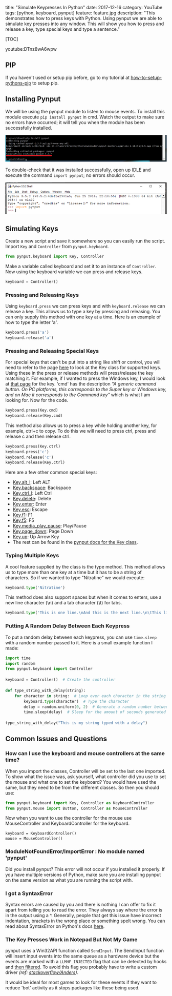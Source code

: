 title: "Simulate Keypresses In Python"
date: 2017-12-16
category: YouTube
tags: [python, keyboard, pynput]
feature: feature.jpg
description: "This demonstrates how to press keys with Python. Using pynput we are able to simulate key presses into any window. This will show you how to press and release a key, type special keys and type a sentence."

[TOC]

youtube:DTnz8wA6wpw

## PIP
If you haven't used or setup pip before, go to my tutorial at [how-to-setup-pythons-pip](/blog/post/how-to-setup-pythons-pip/) to setup pip.

## Installing Pynput
We will be using the pynput module to listen to mouse events. To install this module execute ```pip install pynput``` in cmd. Watch the output to make sure no errors have occurred; it will tell you when the module has been successfully installed.

![Installing pynput](/posts/how-to-get-mouse-clicks-with-python/pynput1.png)

To double-check that it was installed successfully, open up IDLE and execute the command ```import pynput```; no errors should occur.

![Testing pynput](/posts/how-to-get-mouse-clicks-with-python/pynput2.png)

## Simulating Keys
Create a new script and save it somewhere so you can easily run the script. Import `Key` and `Controller` from `pynput.keyboard`.

```python
from pynput.keyboard import Key, Controller
```

Make a variable called keyboard and set it to an instance of `Controller`. Now using the keyboard variable we can press and release keys.

```python
keyboard = Controller()
```

### Pressing and Releasing Keys
Using `keyboard.press` we can press keys and with `keyboard.release` we can release a key. This allows us to type a key by pressing and releasing. You can only supply this method with one key at a time. Here is an example of how to type the letter 'a'.

```python
keyboard.press('a')
keyboard.release('a')
```

### Pressing and Releasing Special Keys
For special keys that can't be put into a string like shift or control, you will need to refer to the page [here](https://pynput.readthedocs.io/en/latest/keyboard.html#pynput.keyboard.Key) to look at the Key class for supported keys. Using these in the press or release methods will press/release the key matching it. For example, if I wanted to press the Windows key, I would look at [that page](https://pynput.readthedocs.io/en/latest/keyboard.html#pynput.keyboard.Key) for the key. 'cmd' has the description *"A generic command button. On PC platforms, this corresponds to the Super key or Windows key, and on Mac it corresponds to the Command key"* which is what I am looking for. Now for the code.

```python
keyboard.press(Key.cmd)
keyboard.release(Key.cmd)
```

This method also allows us to press a key while holding another key, for example, ctrl+c to copy. To do this we will need to press ctrl, press and release c and then release ctrl.

```python
keyboard.press(Key.ctrl)
keyboard.press('c')
keyboard.release('c')
keyboard.release(Key.ctrl)
```

Here are a few other common special keys:

- [Key.alt_l](https://pynput.readthedocs.io/en/latest/keyboard.html#pynput.keyboard.Key.alt_l): Left ALT
- [Key.backspace](https://pynput.readthedocs.io/en/latest/keyboard.html#pynput.keyboard.Key.backspace): Backspace
- [Key.ctrl_l](https://pynput.readthedocs.io/en/latest/keyboard.html#pynput.keyboard.Key.ctrl_l): Left Ctrl
- [Key.delete](https://pynput.readthedocs.io/en/latest/keyboard.html#pynput.keyboard.Key.delete): Delete
- [Key.enter](https://pynput.readthedocs.io/en/latest/keyboard.html#pynput.keyboard.Key.enter): Enter
- [Key.esc](https://pynput.readthedocs.io/en/latest/keyboard.html#pynput.keyboard.Key.esc): Escape
- [Key.f1](https://pynput.readthedocs.io/en/latest/keyboard.html#pynput.keyboard.Key.f1): F1
- [Key.f5](https://pynput.readthedocs.io/en/latest/keyboard.html#pynput.keyboard.Key.f5): F5
- [Key.media_play_pause](https://pynput.readthedocs.io/en/latest/keyboard.html#pynput.keyboard.Key.media_play_pause): Play/Pause
- [Key.page_down](https://pynput.readthedocs.io/en/latest/keyboard.html#pynput.keyboard.Key.page_down): Page Down
- [Key.up](https://pynput.readthedocs.io/en/latest/keyboard.html#pynput.keyboard.Key.up): Up Arrow Key
- The rest can be found in the [pynput docs for the Key class](https://pynput.readthedocs.io/en/latest/keyboard.html#pynput.keyboard.Key).

### Typing Multiple Keys
A cool feature supplied by the class is the type method. This method allows us to type more than one key at a time but it has to be a string of characters. So if we wanted to type "Nitratine" we would execute:

```python
keyboard.type('Nitratine')
```

This method does also support spaces but when it comes to enters, use a new line character (\n) and a tab character (\t) for tabs.

```python
keyboard.type('This is one line.\nAnd this is the next line.\n\tThis line has been tabbed in.')
```

### Putting A Random Delay Between Each Keypress
To put a random delay between each keypress, you can use `time.sleep` with a random number passed to it. Here is a small example function I made:

```python
import time
import random
from pynput.keyboard import Controller

keyboard = Controller()  # Create the controller

def type_string_with_delay(string):
    for character in string:  # Loop over each character in the string
        keyboard.type(character)  # Type the character
        delay = random.uniform(0, 2)  # Generate a random number between 0 and 10
        time.sleep(delay)  # Sleep for the amount of seconds generated
        
type_string_with_delay("This is my string typed with a delay")
```

## Common Issues and Questions

### How can I use the keyboard and mouse controllers at the same time?
When you import the classes, Controller will be set to the last one imported. To show what the issue was, ask yourself, what controller did you use to set the mouse and what one to set the keyboard? You would have used the same, but they need to be from the different classes.  So then you should use:
```python
from pynput.keyboard import Key, Controller as KeyboardController
from pynput.mouse import Button, Controller as MouseController
```

Now when you want to use the controller for the mouse use MouseController and KeyboardController for the keyboard.
```
keyboard = KeyboardController()
mouse = MouseController()
```

### ModuleNotFoundError/ImportError : No module named 'pynput'
Did you install pynput? This error will not occur if you installed it properly. If you have multiple versions of Python, make sure you are installing pynput on the same version as what you are running the script with.

### I got a SyntaxError
Syntax errors are caused by you and there is nothing I can offer to fix it apart from telling you to read the error. They always say where the error is in the output using a ^. Generally, people that get this issue have incorrect indentation, brackets in the wrong place or something spelt wrong. You can read about SyntaxError on Python's docs [here](https://docs.python.org/2/tutorial/errors.html#syntax-errors).

### The Key Presses Work in Notepad But Not My Game 
pynput uses a Win32API function called `SendInput`. The SendInput function will insert input events into the same queue as a hardware device but the events are marked with a `LLMHF_INJECTED` flag that can be detected by hooks and [then filtered](https://stackoverflow.com/a/19383403). To avoid this flag you probably have to write a custom driver *(ref: [stackoverflow/Anders](https://stackoverflow.com/a/44931001))*.

It would be ideal for most games to look for these events if they want to reduce 'bot' activity as it stops packages like these being used.
